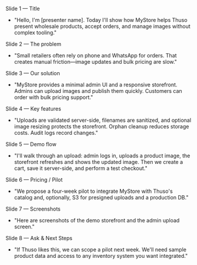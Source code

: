 Slide 1 — Title
- "Hello, I'm [presenter name]. Today I'll show how MyStore helps Thuso present wholesale products, accept orders, and manage images without complex tooling."

Slide 2 — The problem
- "Small retailers often rely on phone and WhatsApp for orders. That creates manual friction—image updates and bulk pricing are slow."

Slide 3 — Our solution
- "MyStore provides a minimal admin UI and a responsive storefront. Admins can upload images and publish them quickly. Customers can order with bulk pricing support."

Slide 4 — Key features
- "Uploads are validated server-side, filenames are sanitized, and optional image resizing protects the storefront. Orphan cleanup reduces storage costs. Audit logs record changes."

Slide 5 — Demo flow
- "I'll walk through an upload: admin logs in, uploads a product image, the storefront refreshes and shows the updated image. Then we create a cart, save it server-side, and perform a test checkout."

Slide 6 — Pricing / Pilot
- "We propose a four-week pilot to integrate MyStore with Thuso's catalog and, optionally, S3 for presigned uploads and a production DB."

Slide 7 — Screenshots
- "Here are screenshots of the demo storefront and the admin upload screen."

Slide 8 — Ask & Next Steps
- "If Thuso likes this, we can scope a pilot next week. We'll need sample product data and access to any inventory system you want integrated."
